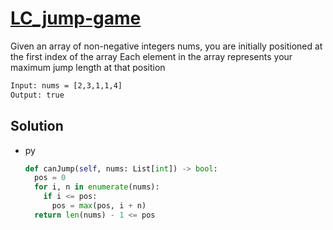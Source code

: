 # [LC_jump-game](https://leetcode.com/problems/jump-game)

Given an array of non-negative integers nums, you are initially positioned at the first index of the array
Each element in the array represents your maximum jump length at that position

```txt
Input: nums = [2,3,1,1,4]
Output: true
```

## Solution

* py

  ```py
  def canJump(self, nums: List[int]) -> bool:
    pos = 0
    for i, n in enumerate(nums):
      if i <= pos:
        pos = max(pos, i + n)
    return len(nums) - 1 <= pos
  ```
